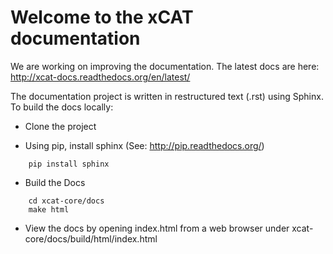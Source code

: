 # Welcome to the xCAT documentation

We are working on improving the documentation.  The latest docs are here: http://xcat-docs.readthedocs.org/en/latest/

The documentation project is written in restructured text (.rst) using Sphinx. 
To build the docs locally: 

* Clone the project

* Using pip, install sphinx (See: http://pip.readthedocs.org/)
```
    pip install sphinx  
```

* Build the Docs
```
    cd xcat-core/docs
    make html
```

* View the docs by opening index.html from a web browser under xcat-core/docs/build/html/index.html
